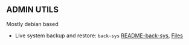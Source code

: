 ## ADMIN UTILS
Mostly debian based

- Live system backup and restore: `back-sys` [README-back-sys](README-back-sys.md), [Files](back-sys)
